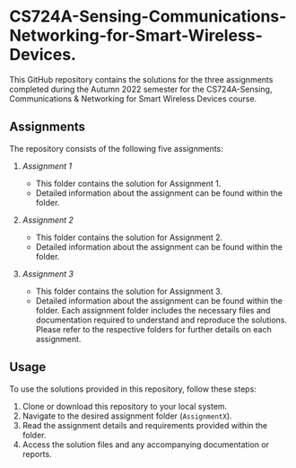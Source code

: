 # CS724A-Sensing-Communications-Networking-for-Smart-Wireless-Devices.
This GitHub repository contains the solutions for the three assignments completed during the Autumn 2022 semester for the CS724A-Sensing, Communications &amp; Networking for Smart Wireless Devices course.
## Assignments

The repository consists of the following five assignments:

1. *Assignment 1*
   - This folder contains the solution for Assignment 1.
   - Detailed information about the assignment can be found within the folder.

2. *Assignment 2*
   - This folder contains the solution for Assignment 2.
   - Detailed information about the assignment can be found within the folder.

3. *Assignment 3*
   - This folder contains the solution for Assignment 3.
   - Detailed information about the assignment can be found within the folder.
Each assignment folder includes the necessary files and documentation required to understand and reproduce the solutions. Please refer to the respective folders for further details on each assignment.

## Usage

To use the solutions provided in this repository, follow these steps:

1. Clone or download this repository to your local system.
2. Navigate to the desired assignment folder (`AssignmentX`).
3. Read the assignment details and requirements provided within the folder.
4. Access the solution files and any accompanying documentation or reports.
